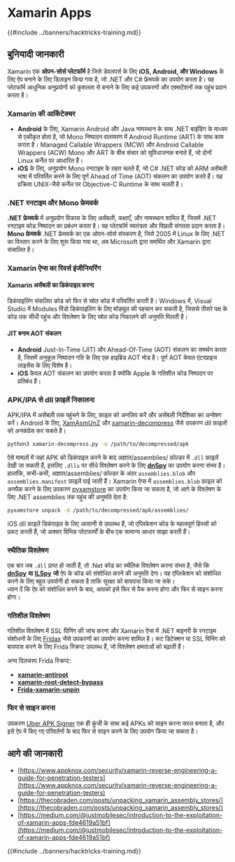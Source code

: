 # Xamarin Apps

{{#include ../banners/hacktricks-training.md}}

## **बुनियादी जानकारी**

Xamarin एक **ओपन-सोर्स प्लेटफॉर्म** है जिसे डेवलपर्स के लिए **iOS, Android, और Windows** के लिए ऐप बनाने के लिए डिज़ाइन किया गया है, जो .NET और C# फ्रेमवर्क का उपयोग करता है। यह प्लेटफॉर्म आधुनिक अनुप्रयोगों को कुशलता से बनाने के लिए कई उपकरणों और एक्सटेंशनों तक पहुंच प्रदान करता है।

### Xamarin की आर्किटेक्चर

- **Android** के लिए, Xamarin Android और Java नामस्थान के साथ .NET बाइंडिंग के माध्यम से एकीकृत होता है, जो Mono निष्पादन वातावरण में Android Runtime (ART) के साथ काम करता है। Managed Callable Wrappers (MCW) और Android Callable Wrappers (ACW) Mono और ART के बीच संचार को सुविधाजनक बनाते हैं, जो दोनों Linux कर्नेल पर आधारित हैं।
- **iOS** के लिए, अनुप्रयोग Mono रनटाइम के तहत चलते हैं, जो C# .NET कोड को ARM असेंबली भाषा में परिवर्तित करने के लिए पूर्ण Ahead of Time (AOT) संकलन का उपयोग करते हैं। यह प्रक्रिया UNIX-जैसे कर्नेल पर Objective-C Runtime के साथ चलती है।

### .NET रनटाइम और Mono फ्रेमवर्क

**.NET फ्रेमवर्क** में अनुप्रयोग विकास के लिए असेंबली, कक्षाएँ, और नामस्थान शामिल हैं, जिसमें .NET रनटाइम कोड निष्पादन का प्रबंधन करता है। यह प्लेटफॉर्म स्वतंत्रता और पिछली संगतता प्रदान करता है। **Mono फ्रेमवर्क** .NET फ्रेमवर्क का एक ओपन-सोर्स संस्करण है, जिसे 2005 में Linux के लिए .NET का विस्तार करने के लिए शुरू किया गया था, अब Microsoft द्वारा समर्थित और Xamarin द्वारा संचालित है।

### Xamarin ऐप्स का रिवर्स इंजीनियरिंग

#### Xamarin असेंबली का डिकंपाइल करना

डिकंपाइलिंग संकलित कोड को फिर से स्रोत कोड में परिवर्तित करती है। Windows में, Visual Studio में Modules विंडो डिकंपाइलिंग के लिए मॉड्यूल की पहचान कर सकती है, जिससे तीसरे पक्ष के कोड तक सीधी पहुंच और विश्लेषण के लिए स्रोत कोड निकालने की अनुमति मिलती है।

#### JIT बनाम AOT संकलन

- **Android** Just-In-Time (JIT) और Ahead-Of-Time (AOT) संकलन का समर्थन करता है, जिसमें अनुकूल निष्पादन गति के लिए एक हाइब्रिड AOT मोड है। पूर्ण AOT केवल एंटरप्राइज लाइसेंस के लिए विशेष है।
- **iOS** केवल AOT संकलन का उपयोग करता है क्योंकि Apple के गतिशील कोड निष्पादन पर प्रतिबंध हैं।

### APK/IPA से dll फ़ाइलें निकालना

APK/IPA में असेंबली तक पहुंचने के लिए, फ़ाइल को अनज़िप करें और असेंबली निर्देशिका का अन्वेषण करें। Android के लिए, [XamAsmUnZ](https://github.com/cihansol/XamAsmUnZ) और [xamarin-decompress](https://github.com/NickstaDB/xamarin-decompress) जैसे उपकरण dll फ़ाइलों को अनकंप्रेस कर सकते हैं।
```bash
python3 xamarin-decompress.py -o /path/to/decompressed/apk
```
ऐसे मामलों में जहां APK को डिकंपाइल करने के बाद अज्ञात/assemblies/ फ़ोल्डर में `.dll` फ़ाइलें देखी जा सकती हैं, इसलिए `.dlls` पर सीधे विश्लेषण करने के लिए [**dnSpy**](https://github.com/dnSpy/dnSpy) का उपयोग करना संभव है।\
हालांकि, कभी-कभी, अज्ञात/assemblies/ फ़ोल्डर के अंदर `assemblies.blob` और `assemblies.manifest` फ़ाइलें पाई जाती हैं। Xamarin ऐप्स में `assemblies.blob` फ़ाइल को अनपैक करने के लिए उपकरण [pyxamstore](https://github.com/jakev/pyxamstore) का उपयोग किया जा सकता है, जो आगे के विश्लेषण के लिए .NET assemblies तक पहुंच की अनुमति देता है:
```bash
pyxamstore unpack -d /path/to/decompressed/apk/assemblies/
```
iOS dll फ़ाइलें डिकंपाइल के लिए आसानी से उपलब्ध हैं, जो एप्लिकेशन कोड के महत्वपूर्ण हिस्सों को प्रकट करती हैं, जो अक्सर विभिन्न प्लेटफार्मों के बीच एक सामान्य आधार साझा करती हैं।

### स्थैतिक विश्लेषण

एक बार जब `.dll` प्राप्त हो जाती हैं, तो .Net कोड का स्थैतिक विश्लेषण करना संभव है, जैसे कि [**dnSpy**](https://github.com/dnSpy/dnSpy) **या** [**ILSpy**](https://github.com/icsharpcode/ILSpy) **जो** ऐप के कोड को संशोधित करने की अनुमति देगा। यह एप्लिकेशन को संशोधित करने के लिए बहुत उपयोगी हो सकता है ताकि सुरक्षा को बायपास किया जा सके।\
ध्यान दें कि ऐप को संशोधित करने के बाद, आपको इसे फिर से पैक करना होगा और फिर से साइन करना होगा।

### गतिशील विश्लेषण

गतिशील विश्लेषण में SSL पिनिंग की जांच करना और Xamarin ऐप्स में .NET बाइनरी के रनटाइम संशोधनों के लिए [Fridax](https://github.com/NorthwaveSecurity/fridax) जैसे उपकरणों का उपयोग करना शामिल है। रूट डिटेक्शन या SSL पिनिंग को बायपास करने के लिए Frida स्क्रिप्ट उपलब्ध हैं, जो विश्लेषण क्षमताओं को बढ़ाती हैं।

अन्य दिलचस्प Frida स्क्रिप्ट:

- [**xamarin-antiroot**](https://codeshare.frida.re/@Gand3lf/xamarin-antiroot/)
- [**xamarin-root-detect-bypass**](https://codeshare.frida.re/@nuschpl/xamarin-root-detect-bypass/)
- [**Frida-xamarin-unpin**](https://github.com/GoSecure/frida-xamarin-unpin)

### फिर से साइन करना

उपकरण [Uber APK Signer](https://github.com/patrickfav/uber-apk-signer) एक ही कुंजी के साथ कई APKs को साइन करना सरल बनाता है, और इसे ऐप में किए गए परिवर्तनों के बाद फिर से साइन करने के लिए उपयोग किया जा सकता है।

## आगे की जानकारी

- [https://www.appknox.com/security/xamarin-reverse-engineering-a-guide-for-penetration-testers](https://www.appknox.com/security/xamarin-reverse-engineering-a-guide-for-penetration-testers)
- [https://thecobraden.com/posts/unpacking_xamarin_assembly_stores/](https://thecobraden.com/posts/unpacking_xamarin_assembly_stores/)
- [https://medium.com/@justmobilesec/introduction-to-the-exploitation-of-xamarin-apps-fde4619a51bf](https://medium.com/@justmobilesec/introduction-to-the-exploitation-of-xamarin-apps-fde4619a51bf)

{{#include ../banners/hacktricks-training.md}}
